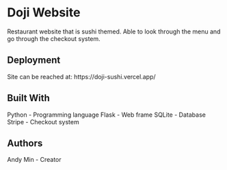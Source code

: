 <h1>Doji Website</h1>
<p>Restaurant website that is sushi themed. Able to look through the menu and go through the checkout system.</p>
<h2>Deployment</h2>
<p>Site can be reached at: https://doji-sushi.vercel.app/</p>
<h2>Built With</h2>
Python - Programming language
Flask - Web frame 
SQLite - Database 
Stripe - Checkout system
<h2>Authors</h2>
Andy Min - Creator
